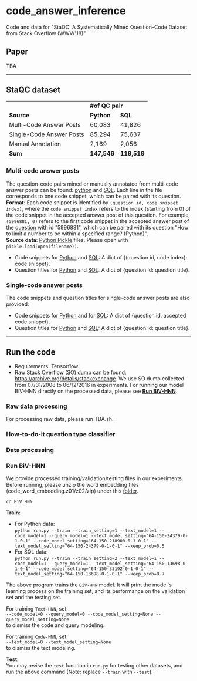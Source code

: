 # code_answer_inference
Code and data for "StaQC: A Systematically Mined Question-Code Dataset from Stack Overflow (WWW'18)"

## Paper
TBA

----------------
## StaQC dataset
<table>
  <tr>
    <td></td>
    <td colspan="2"><strong>#of QC pair</strong></td>
  </tr>
  <tr>
    <td><strong>Source</strong></td>
    <td><strong>Python</strong></td>
    <td><strong>SQL</strong></td>
  </tr>
  <tr>
    <td>Multi-Code Answer Posts</td>
    <td>60,083</td>
    <td>41,826</td>
  </tr>
  <tr>
    <td>Single-Code Answer Posts</td>
    <td>85,294</td>
    <td>75,637</td>
  </tr>
  <tr>
    <td>Manual Annotation</td>
    <td>2,169</td>
    <td>2,056</td>
  </tr>
  <tr>
    <td><strong>Sum</strong></td>
    <td><strong>147,546</strong></td>
    <td><strong>119,519</strong></td>
  </tr>
</table>

### Multi-code answer posts
The question-code pairs mined or manually annotated from multi-code answer posts can be found: [python](final_collection/python_multi_code_iids.txt) and [SQL](final_collection/sql_multi_code_iids.txt). Each line in the file corresponds to one code snippet, which can be paired with its question.
<br> **Format**: Each code snippet is identified by `(question id, code snippet index)`, where the `code snippet index` refers to the index (starting from 0) of the code snippet in the accepted answer post of this question. For example, `(5996881, 0)` refers to the first code snippet in the accepted answer post of the [question](https://stackoverflow.com/a/5996949) with id "5996881", which can be paired with its question "How to limit a number to be within a specified range? (Python)".
<br> **Source data**: [Python Pickle](https://docs.python.org/2/library/pickle.html) files. Please open with `pickle.load(open(filename))`.
- Code snippets for [Python](annotation_tool/data/code_solution_labeled_data/source/python_how_to_do_it_by_classifier_multiple_iid_to_code.pickle) and [SQL](annotation_tool/data/code_solution_labeled_data/source/sql_how_to_do_it_by_classifier_multiple_iid_to_code.pickle): A dict of {(question id, code index): code snippet}.
- Question titles for [Python](annotation_tool/data/code_solution_labeled_data/source/python_how_to_do_it_by_classifier_multiple_qid_to_title.pickle) and [SQL](annotation_tool/data/code_solution_labeled_data/source/sql_how_to_do_it_by_classifier_multiple_qid_to_title.pickle): A dict of {question id: question title}.

### Single-code answer posts
The code snippets and question titles for single-code answer posts are also provided:
- Code snippets for [Python](annotation_tool/data/code_solution_labeled_data/source/python_how_to_do_it_qid_by_classifier_unlabeled_single_code_answer_qid_to_code.pickle) and for [SQL]((annotation_tool/data/code_solution_labeled_data/source/sql_how_to_do_it_qid_by_classifier_unlabeled_single_code_answer_qid_to_code.pickle)): A dict of {question id: accepted code snippet}.
- Question titles for [Python](annotation_tool/data/code_solution_labeled_data/source/python_how_to_do_it_qid_by_classifier_unlabeled_single_code_answer_qid_to_title.pickle) and [SQL](annotation_tool/data/code_solution_labeled_data/source/sql_how_to_do_it_qid_by_classifier_unlabeled_single_code_answer_qid_to_title.pickle): A dict of {question id: question title}.

---------------
## Run the code
- Requirements: Tensorflow
- Raw Stack Overflow (SO) dump can be found: https://archive.org/details/stackexchange. We use SO dump collected from 07/31/2008 to 06/12/2016 in experiments.
For running our model BiV-HNN directly on the processed data, please see [**Run BiV-HNN**](#Run-BiV-HNN).

### Raw data processing
For processing raw data, please run TBA.sh.

### How-to-do-it question type classifier

### Data processing

### Run BiV-HNN
We provide processed training/validation/testing files in our experiments. Before running, please unzip the word embedding files (code_word_embedding.z01/z02/zip) under this [folder](data/data_hnn/python/train/). 

`cd BiV_HNN`

**Train**:
- For Python data:<br>
`python run.py --train --train_setting=1 --text_model=1 --code_model=1 --query_model=1 --text_model_setting="64-150-24379-0-1-0-1" --code_model_setting="64-150-218900-0-1-0-1" --text_model_setting="64-150-24379-0-1-0-1" --keep_prob=0.5`
- For SQL data:<br>
`python run.py --train --train_setting=2 --text_model=1 --code_model=1 --query_model=1 --text_model_setting="64-150-13698-0-1-0-1" --code_model_setting="64-150-33192-0-1-0-1" --text_model_setting="64-150-13698-0-1-0-1" --keep_prob=0.7`

The above program trains the `BiV-HNN` model. It will print the model's learning process on the training set, and its performance on the validation set and the testing set. 

For training `Text-HNN`, set:<br>
`--code_model=0 --query_model=0 --code_model_setting=None --query_model_setting=None`<br>
to dismiss the code and query modeling.

For training `Code-HNN`, set:<br>
`--text_model=0 --text_model_setting=None`<br>
to dismiss the text modeling.

**Test**:<br>
You may revise the `test` function in `run.py` for testing other datasets, and run the above command (Note: replace `--train` with `--test`). 
